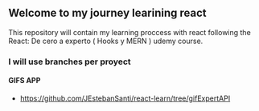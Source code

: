 ## Welcome to my journey learining react
This repository will contain my learning proccess with react following the React: De cero a experto ( Hooks y MERN ) udemy course.

### I will use branches per proyect
#### GIFS APP
- https://github.com/JEstebanSanti/react-learn/tree/gifExpertAPI

